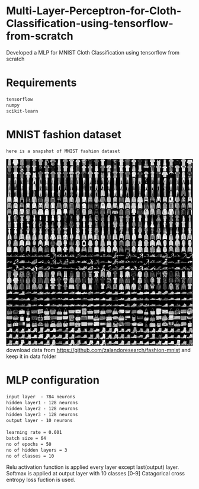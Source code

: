 # Multi-Layer-Perceptron-for-Cloth-Classification-using-tensorflow-from-scratch
Developed a MLP for MNIST Cloth Classification using tensorflow from scratch

# Requirements
    tensorflow
    numpy
    scikit-learn
# MNIST fashion dataset
    here is a snapshot of MNIST fashion dataset
![](img/fashion-mnist-sprite.png)
download data from https://github.com/zalandoresearch/fashion-mnist and keep it in data folder

# MLP configuration
    input layer  - 784 neurons
    hidden layer1 - 128 neurons
    hidden layer2 - 128 neurons
    hidden layer3 - 128 neurons
    output layer - 10 neurons
    
    learning rate = 0.001
    batch size = 64
    no of epochs = 50
    no of hidden layers = 3
    no of classes = 10
    
Relu activation function is applied every layer except last(output) layer.
Softmax is applied at output layer with 10 classes [0-9]
Catagorical cross entropy loss fuction is used.

